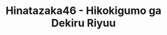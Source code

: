 ---
layout: videojs
title: Hinatazaka46 - Hikokigumo ga Dekiru Riyuu
category: mv
description: >+
    Lyrics: Yasushi Akimoto

    Music: Jun Konetsu 
    
    Arrangement: Makoto Wakatabe 
    
    Director : Masashi Matsumoto 
    
    Choreographer : Natsuko Kinoshita 
    
    Planner : Keita Gaikawa 
    
    Producer : Hiroto Hashimoto 
    
    Production : AOI Pro.
id: 8HvFaJVZtKWB
lang: en
subtitles: 日向坂46飛行機雲ができる理由.en.vtt
video_url: https://youtu.be/E6EItQRTmAI
thumbnail: https://i.ytimg.com/vi/E6EItQRTmAI/maxresdefault.jpg
upload_date: 2022-04-19
---